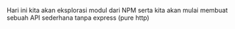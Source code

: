 Hari ini kita akan eksplorasi modul dari NPM serta kita akan mulai membuat sebuah API sederhana tanpa express (pure http)
